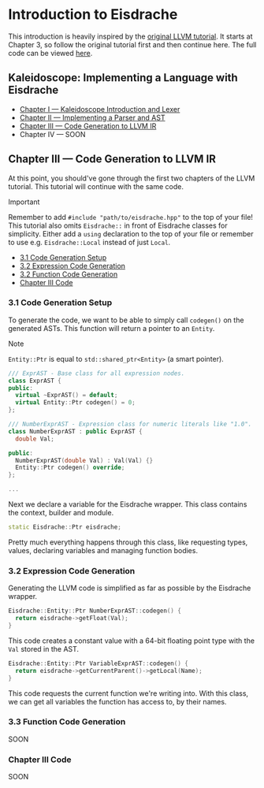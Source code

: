 # Introduction to Eisdrache

This introduction is heavily inspired by the [original LLVM tutorial](https://llvm.org/docs/tutorial/). 
It starts at Chapter 3, so follow the original tutorial first and then continue here.
The full code can be viewed [here](intro.cpp).

## Kaleidoscope: Implementing a Language with Eisdrache

* [Chapter I — Kaleidoscope Introduction and Lexer](https://llvm.org/docs/tutorial/MyFirstLanguageFrontend/LangImpl01.html)
* [Chapter II — Implementing a Parser and AST](https://llvm.org/docs/tutorial/MyFirstLanguageFrontend/LangImpl02.html)
* [Chapter III — Code Generation to LLVM IR](#chapter-iii--code-generation-to-llvm-ir)
* Chapter IV — SOON

## Chapter III — Code Generation to LLVM IR

At this point, you should've gone through the first two chapters of the LLVM tutorial. 
This tutorial will continue with the same code. 

> [!IMPORTANT]
> Remember to add `#include "path/to/eisdrache.hpp"` to the top of your file! \
> This tutorial also omits `Eisdrache::` in front of Eisdrache classes for simplicity. 
> Either add a `using` declaration to the top of your file or remember to use e.g. `Eisdrache::Local` instead of just `Local`. 

* [3.1 Code Generation Setup](#31-code-generation-setup)
* [3.2 Expression Code Generation](#32-expression-code-generation)
* [3.2 Function Code Generation](#33-function-code-generation)
* [Chapter III Code](#chapter-iii-code)

### 3.1 Code Generation Setup

To generate the code, we want to be able to simply call `codegen()` on the generated ASTs.
This function will return a pointer to an `Entity`.

> [!NOTE]
> `Entity::Ptr` is equal to `std::shared_ptr<Entity>` (a smart pointer).

```c++
/// ExprAST - Base class for all expression nodes.
class ExprAST {
public:
  virtual ~ExprAST() = default;
  virtual Entity::Ptr codegen() = 0;
};

/// NumberExprAST - Expression class for numeric literals like "1.0".
class NumberExprAST : public ExprAST {
  double Val;

public:
  NumberExprAST(double Val) : Val(Val) {}
  Entity::Ptr codegen() override;
};

...
```

Next we declare a variable for the Eisdrache wrapper. This class contains the context, builder and module.

```c++
static Eisdrache::Ptr eisdrache;
```

Pretty much everything happens through this class, like requesting 
types, values, declaring variables and managing function bodies.

### 3.2 Expression Code Generation

Generating the LLVM code is simplified as far as possible by the Eisdrache wrapper.

```c++
Eisdrache::Entity::Ptr NumberExprAST::codegen() {
  return eisdrache->getFloat(Val);
}
```

This code creates a constant value with a 64-bit 
floating point type with the `Val` stored in the AST. 

```c++
Eisdrache::Entity::Ptr VariableExprAST::codegen() {
  return eisdrache->getCurrentParent()->getLocal(Name);
}
```

This code requests the current function we're writing into.
With this class, we can get all variables the function has 
access to, by their names.

### 3.3 Function Code Generation

SOON

### Chapter III Code

SOON

### 